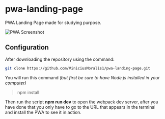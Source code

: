 # pwa-landing-page
PWA Landing Page made for studying purpose.

![PWA Screenshot](https://user-images.githubusercontent.com/48500565/75790877-8e06e100-5d4a-11ea-8c1d-1b1e489d3203.png)

## Configuration
After downloading the repository using the command: 
```sh
git clone https://github.com/ViniciusMoralis1/pwa-landing-page.git
```

You will run this command _(but first be sure to have Node.js installed in your computer)_
>npm install

Then run the script __npm run dev__ to open the webpack dev server, after you have done that you only have to go to the URL that appears in the terminal and install the PWA to see it in action.